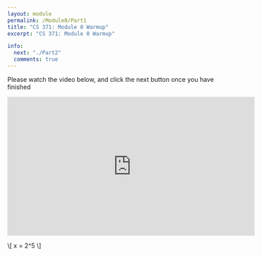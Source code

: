 ```yaml
---
layout: module
permalink: /Module0/Part1
title: "CS 371: Module 0 Warmup"
excerpt: "CS 371: Module 0 Warmup"

info:
  next: "./Part2"
  comments: true
---
```


Please watch the video below, and click the next button once you have finished

<iframe width="560" height="315" src="https://www.youtube.com/embed/6vFV-kMUsE4" frameborder="0" allow="accelerometer; autoplay; clipboard-write; encrypted-media; gyroscope; picture-in-picture" allowfullscreen></iframe>

\\[ x = 2^5 \\]
